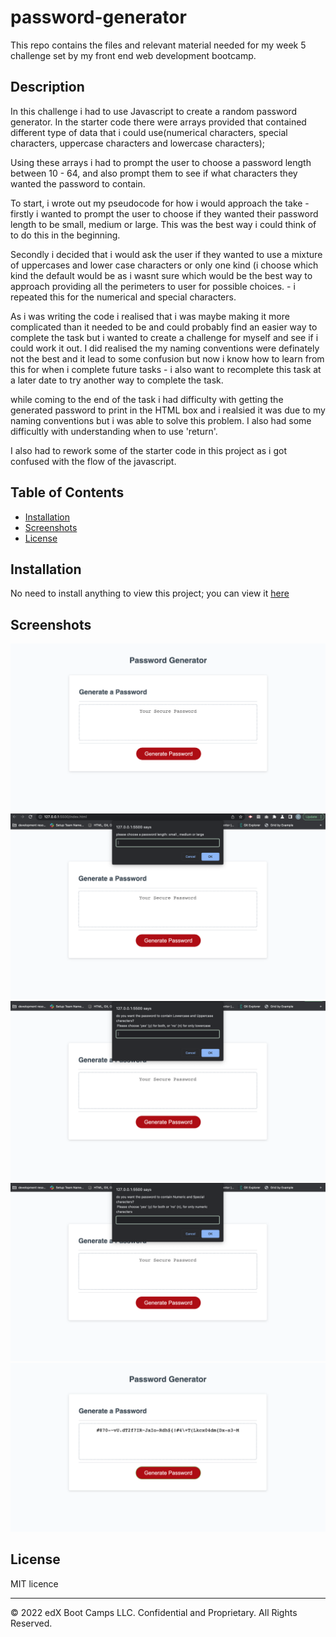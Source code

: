 # password-generator
This repo contains the files and relevant material needed for my week 5 challenge set by my front end web development bootcamp.

## Description

In this challenge i had to use Javascript to create a random password generator. In the starter code there were arrays provided that contained different type of data that i could use(numerical characters, special characters, uppercase characters and lowercase characters);

Using these arrays i had to prompt the user to choose a password length between 10 - 64, and also prompt them to see if what characters they wanted the password to contain.

To start, i wrote out my pseudocode for how i would approach the take - firstly i wanted to prompt the user to choose if they wanted their password length to be small, medium or large. This was the best way i could think of to do this in the beginning.

Secondly i decided that i would ask the user if they wanted to use a mixture of uppercases and lower case characters or only one kind (i choose which kind the default would be as i wasnt sure which would be the best way to approach providing all the perimeters to user for possible choices. - i repeated this for the numerical and special characters. 

As i was writing the code i realised that i was maybe making it more complicated than it needed to be and could probably find an easier way to complete the task but i wanted to create a challenge for myself and see if i could work it out. I did realised the my naming conventions were definately not the best and it lead to some confusion but now i know how to learn from this for when i complete future tasks - i also want to recomplete this task at a later date to try another way to complete the task. 

while coming to the end of the task i had difficulty with getting the generated password to print in the HTML box and i realsied it was due to my naming conventions but i was able to solve this problem. I also had some difficultly with understanding when to use 'return'.

I also had to rework some of the starter code in this project as i got confused with the flow of the javascript.

## Table of Contents

- [Installation](#installation)
- [Screenshots](#screenshots)
- [License](#license)

## Installation

No need to install anything to view this project; you can view it [here](https://chriskeno95.github.io/password-generator/)

## Screenshots

![screenshot](./images/screenshot001.png)
![screenshot](./images/screenshot002.png)
![screenshot](./images/screenshot003.png)
![screenshot](./images/screenshot004.png)
![screenshot](./images/screenshot005.png)

## License

MIT licence

---

© 2022 edX Boot Camps LLC. Confidential and Proprietary. All Rights Reserved.

